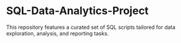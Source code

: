 # SQL-Data-Analytics-Project
This repository features a curated set of SQL scripts tailored for data exploration, analysis, and reporting tasks.

